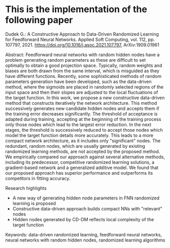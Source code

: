 # This is the implementation of the following paper
Dudek G.: A Constructive Approach to Data-Driven Randomized Learning for Feedforward Neural Networks. Applied Soft Computing, vol. 112, pp. 107797, 2021.
https://doi.org/10.1016/j.asoc.2021.107797, ArXiv:1909.01961

Abstract: 
Feedforward neural networks with random hidden nodes have a problem generating random parameters as these are difficult to set optimally to obtain a good projection space. Typically, random weights and biases are both drawn from the same interval, which is misguided as they have different functions. Recently, some sophisticated methods of random parameters generation have been developed, such as the data-driven method, where the sigmoids are placed in randomly selected regions of the input space and then their slopes are adjusted to the local fluctuations of the target function. In this work, we propose a new constructive data-driven method that constructs iteratively the network architecture. This method successively generates new candidate hidden nodes and accepts them if the training error decreases significantly. The threshold of acceptance is adapted during training, accepting at the beginning of the training process only those nodes which lead to the largest error reduction. In the next stages, the threshold is successively reduced to accept those nodes which model the target function details more accurately. This leads to a more compact network architecture, as it includes only "significant" nodes. The redundant, random nodes, which are usually generated by existing randomized learning methods, are not accepted by the proposed method.  
We empirically compared our approach against several alternative methods, including its predecessor, competitive randomized learning solutions, a gradient-based network and a generalized additive model. We found that our proposed approach has superior performance and outperforms its competitors in fitting accuracy.

Research highlights
- A new way of generating hidden node parameters in FNN randomized learning is proposed
- Constructive data-driven approach builds compact NNs with "relevant" nodes
- Hidden nodes generated by CD-DM reflects local complexity of the target function

Keywords: 
data-driven randomized learning, feedforward neural networks, neural networks with random hidden nodes, randomized learning algorithms
